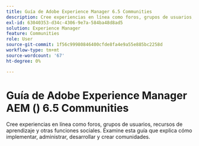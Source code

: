 ```yaml
---
title: Guía de Adobe Experience Manager 6.5 Communities
description: Cree experiencias en línea como foros, grupos de usuarios, recursos de aprendizaje y otras funciones sociales. Examine esta guía que explica cómo implementar, administrar, desarrollar y crear comunidades.
exl-id: 63040353-d34c-4306-9e7a-584ba48d8ad5
solution: Experience Manager
feature: Communities
role: User
source-git-commit: 1f56c99980846400cfde8fa4e9a55e885bc2258d
workflow-type: tm+mt
source-wordcount: '67'
ht-degree: 0%

---
```


# Guía de Adobe Experience Manager AEM () 6.5 Communities

Cree experiencias en línea como foros, grupos de usuarios, recursos de aprendizaje y otras funciones sociales. Examine esta guía que explica cómo implementar, administrar, desarrollar y crear comunidades.
